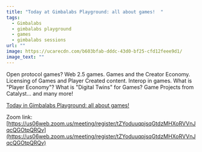 ```yaml
---
title: "Today at Gimbalabs Playground: all about games!  "
tags:
  - Gimbalabs
  - gimbalabs playground
  - games
  - gimbalabs sessions
url: ""
image: https://ucarecdn.com/b603bfab-dddc-43d0-bf25-cfd12feee9d1/
image_text: ""
---
```


Open protocol games? Web 2.5 games. Games and the Creator Economy. Licensing of Games and Player Created content. Interop in games. What is "Player Economy"? What is "Digital Twins" for Games? Game Projects from Catalyst... and many more!

[Today in Gimbalabs Playground: all about games!](https://youtu.be/MTixrTss0pg?__ec_inline=1)

Zoom link: [https://us06web.zoom.us/meeting/register/tZYoduuqpjsqGtdzMHXoRVVnJqcQGOtpQRQv](https://us06web.zoom.us/meeting/register/tZYoduuqpjsqGtdzMHXoRVVnJqcQGOtpQRQv)
